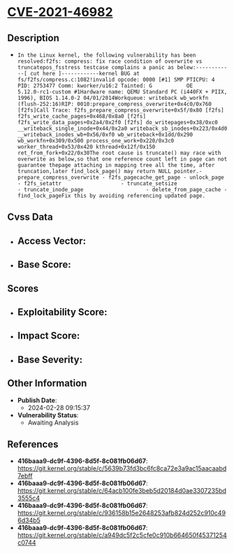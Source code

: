 
# [CVE-2021-46982](https://cve.mitre.org/cgi-bin/cvename.cgi?name=CVE-2021-46982)

## Description

- `In the Linux kernel, the following vulnerability has been resolved:f2fs: compress: fix race condition of overwrite vs truncatepos_fsstress testcase complains a panic as belew:------------[ cut here ]------------kernel BUG at fs/f2fs/compress.c:1082!invalid opcode: 0000 [#1] SMP PTICPU: 4 PID: 2753477 Comm: kworker/u16:2 Tainted: G           OE     5.12.0-rc1-custom #1Hardware name: QEMU Standard PC (i440FX + PIIX, 1996), BIOS 1.14.0-2 04/01/2014Workqueue: writeback wb_workfn (flush-252:16)RIP: 0010:prepare_compress_overwrite+0x4c0/0x760 [f2fs]Call Trace: f2fs_prepare_compress_overwrite+0x5f/0x80 [f2fs] f2fs_write_cache_pages+0x468/0x8a0 [f2fs] f2fs_write_data_pages+0x2a4/0x2f0 [f2fs] do_writepages+0x38/0xc0 __writeback_single_inode+0x44/0x2a0 writeback_sb_inodes+0x223/0x4d0 __writeback_inodes_wb+0x56/0xf0 wb_writeback+0x1dd/0x290 wb_workfn+0x309/0x500 process_one_work+0x220/0x3c0 worker_thread+0x53/0x420 kthread+0x12f/0x150 ret_from_fork+0x22/0x30The root cause is truncate() may race with overwrite as below,so that one reference count left in page can not guarantee thepage attaching in mapping tree all the time, after truncation,later find_lock_page() may return NULL pointer.- prepare_compress_overwrite - f2fs_pagecache_get_page - unlock_page					- f2fs_setattr					 - truncate_setsize					  - truncate_inode_page					   - delete_from_page_cache - find_lock_pageFix this by avoiding referencing updated page.`

## Cvss Data

- **Access Vector**:
  - 
- **Base Score**:
  - 

## Scores

- **Exploitability Score**:
  - 
- **Impact Score**:
  - 
- **Base Severity**:
  - 

## Other Information

- **Publish Date**:
  - 2024-02-28 09:15:37
- **Vulnerability Status**:
  - Awaiting Analysis

## References

- **416baaa9-dc9f-4396-8d5f-8c081fb06d67**: https://git.kernel.org/stable/c/5639b73fd3bc6fc8ca72e3a9ac15aacaabd7ebff
- **416baaa9-dc9f-4396-8d5f-8c081fb06d67**: https://git.kernel.org/stable/c/64acb100fe3beb5d20184d0ae3307235bd3555c4
- **416baaa9-dc9f-4396-8d5f-8c081fb06d67**: https://git.kernel.org/stable/c/936158b15e2648253afb824d252c910c496d34b5
- **416baaa9-dc9f-4396-8d5f-8c081fb06d67**: https://git.kernel.org/stable/c/a949dc5f2c5cfe0c910b664650f45371254c0744
